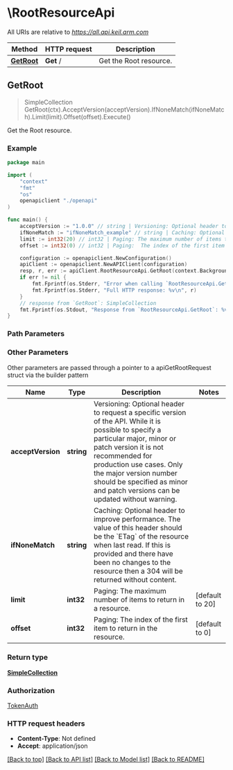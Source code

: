 # \RootResourceApi

All URIs are relative to *https://all.api.keil.arm.com*

Method | HTTP request | Description
------------- | ------------- | -------------
[**GetRoot**](RootResourceApi.md#GetRoot) | **Get** / | Get the Root resource.



## GetRoot

> SimpleCollection GetRoot(ctx).AcceptVersion(acceptVersion).IfNoneMatch(ifNoneMatch).Limit(limit).Offset(offset).Execute()

Get the Root resource.



### Example

```go
package main

import (
    "context"
    "fmt"
    "os"
    openapiclient "./openapi"
)

func main() {
    acceptVersion := "1.0.0" // string | Versioning: Optional header to request a specific version of the API. While it is possible to specify a particular major, minor or patch version it is not recommended for production use cases. Only the major version number should be specified as minor and patch versions can be updated without warning. (optional)
    ifNoneMatch := "ifNoneMatch_example" // string | Caching: Optional header to improve performance. The value of this header should be the `ETag` of the resource when last read. If this is provided and there have been no changes to the resource then a 304 will be returned without content. (optional)
    limit := int32(20) // int32 | Paging: The maximum number of items to return in a resource. (optional) (default to 20)
    offset := int32(0) // int32 | Paging:  The index of the first item to return in the resource. (optional) (default to 0)

    configuration := openapiclient.NewConfiguration()
    apiClient := openapiclient.NewAPIClient(configuration)
    resp, r, err := apiClient.RootResourceApi.GetRoot(context.Background()).AcceptVersion(acceptVersion).IfNoneMatch(ifNoneMatch).Limit(limit).Offset(offset).Execute()
    if err != nil {
        fmt.Fprintf(os.Stderr, "Error when calling `RootResourceApi.GetRoot``: %v\n", err)
        fmt.Fprintf(os.Stderr, "Full HTTP response: %v\n", r)
    }
    // response from `GetRoot`: SimpleCollection
    fmt.Fprintf(os.Stdout, "Response from `RootResourceApi.GetRoot`: %v\n", resp)
}
```

### Path Parameters



### Other Parameters

Other parameters are passed through a pointer to a apiGetRootRequest struct via the builder pattern


Name | Type | Description  | Notes
------------- | ------------- | ------------- | -------------
 **acceptVersion** | **string** | Versioning: Optional header to request a specific version of the API. While it is possible to specify a particular major, minor or patch version it is not recommended for production use cases. Only the major version number should be specified as minor and patch versions can be updated without warning. | 
 **ifNoneMatch** | **string** | Caching: Optional header to improve performance. The value of this header should be the &#x60;ETag&#x60; of the resource when last read. If this is provided and there have been no changes to the resource then a 304 will be returned without content. | 
 **limit** | **int32** | Paging: The maximum number of items to return in a resource. | [default to 20]
 **offset** | **int32** | Paging:  The index of the first item to return in the resource. | [default to 0]

### Return type

[**SimpleCollection**](SimpleCollection.md)

### Authorization

[TokenAuth](../README.md#TokenAuth)

### HTTP request headers

- **Content-Type**: Not defined
- **Accept**: application/json

[[Back to top]](#) [[Back to API list]](../README.md#documentation-for-api-endpoints)
[[Back to Model list]](../README.md#documentation-for-models)
[[Back to README]](../README.md)

